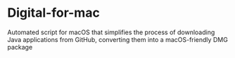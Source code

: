 # Digital-for-mac
 Automated script for macOS that simplifies the process of downloading Java applications from GitHub, converting them into a macOS-friendly DMG package
